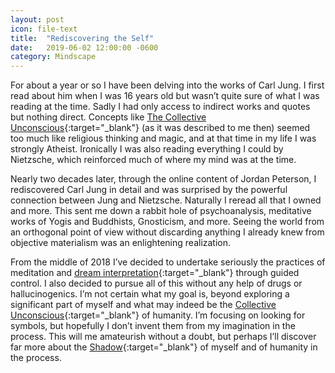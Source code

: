 ```yaml
---
layout: post
icon: file-text
title:  "Rediscovering the Self"
date:   2019-06-02 12:00:00 -0600
category: Mindscape
---
```


For about a year or so I have been delving into the works of Carl Jung. I first read about him when I was 16 years old but wasn’t quite sure of what I was reading at the time. Sadly I had only access to indirect works and quotes but nothing direct. Concepts like [The Collective Unconscious](https://en.wikipedia.org/wiki/Collective_unconscious){:target="_blank"} (as it was described to me then) seemed too much like religious thinking and magic, and at that time in my life I was strongly Atheist. Ironically I was also reading everything I could by Nietzsche, which reinforced much of where my mind was at the time.

Nearly two decades later, through the online content of Jordan Peterson, I rediscovered Carl Jung in detail and was surprised by the powerful connection between Jung and Nietzsche. Naturally I reread all that I owned and more. This sent me down a rabbit hole of psychoanalysis, meditative works of Yogis and Buddhists, Gnosticism, and more. Seeing the world from an orthogonal point of view without discarding anything I already knew from objective materialism was an enlightening realization.

From the middle of 2018 I’ve decided to undertake seriously the practices of meditation and [dream interpretation](https://en.wikipedia.org/wiki/Dream_interpretation#Jung){:target="_blank"} through guided control. I also decided to pursue all of this without any help of drugs or hallucinogenics. I’m not certain what my goal is, beyond exploring a significant part of myself and what may indeed be the [Collective Unconscious](https://en.wikipedia.org/wiki/Collective_unconscious){:target="_blank"} of humanity. I’m focusing on looking for symbols, but hopefully I don’t invent them from my imagination in the process. This will me amateurish without a doubt, but perhaps I’ll discover far more about the [Shadow](https://en.wikipedia.org/wiki/Shadow_(psychology)){:target="_blank"} of myself and of humanity in the process.
